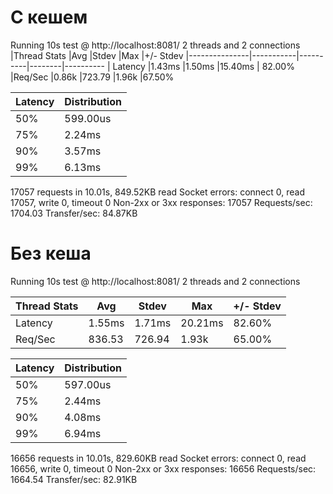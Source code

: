 # C кешем
Running 10s test @ http://localhost:8081/
  2 threads and 2 connections\
|Thread Stats   |Avg        |Stdev     |Max     |+/- Stdev
|---------------|-----------|----------|--------|----------
| Latency       |1.43ms     |1.50ms    |15.40ms | 82.00%
|Req/Sec        |0.86k      |723.79    |1.96k   |67.50%

|Latency  |Distribution
|---------|-----------
|     50% | 599.00us
|     75% | 2.24ms
|     90% | 3.57ms
|     99% | 6.13ms

  17057 requests in 10.01s, 849.52KB read
  Socket errors: connect 0, read 17057, write 0, timeout 0
  Non-2xx or 3xx responses: 17057
Requests/sec:   1704.03
Transfer/sec:     84.87KB
# Без кеша
Running 10s test @ http://localhost:8081/
  2 threads and 2 connections

|  Thread Stats|   Avg    |  Stdev  |   Max   |+/- Stdev
|--------------|----------|---------|---------|---------
|    Latency   |1.55ms    |1.71ms   |20.21ms  | 82.60%
|    Req/Sec   |836.53    |726.94   |1.93k    |  65.00%

|Latency |Distribution
|--------|-------------
|50%     |597.00us
|75%     |2.44ms
|90%     |4.08ms
|99%     |6.94ms

  16656 requests in 10.01s, 829.60KB read
  Socket errors: connect 0, read 16656, write 0, timeout 0
  Non-2xx or 3xx responses: 16656
Requests/sec:   1664.54
Transfer/sec:     82.91KB